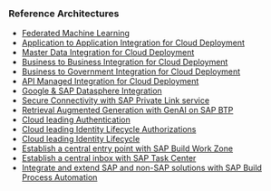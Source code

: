 ### Reference Architectures ###


<!-- dc-ref-arch-list-start -->
* [Federated Machine Learning](../data-analytics/predictive-analytics/fedml.md)
* [Application to Application Integration for Cloud Deployment](../integration/application-to-application-integration/Application_To_Application_Integration.md)
* [Master Data Integration for Cloud Deployment](../integration/master-data-integration/master_data_integration.md)
* [Business to Business Integration for Cloud Deployment](../integration/business-to-business-integration/business_to_business_integration.md)
* [Business to Government Integration for Cloud Deployment](../integration/business-to-government-integration/business_to_government_integration.md)
* [API Managed Integration for Cloud Deployment](../integration/api-managed-integration/api_managed_integration.md)
* [Google & SAP Datasphere Integration](../hyperscalers/google-datasphere/google_datasphere.md)
* [Secure Connectivity with SAP Private Link service](../hyperscalers/AWS-Azure/AWS_Azure_CAP_PLS.md)
* [Retrieval Augmented Generation with GenAI on SAP BTP](../hyperscalers/openai/OpenAI.md)
* [Cloud leading Authentication](../security/cloud-leading-authn/cloud-leading-authn.md)
* [Cloud leading Identity Lifecycle Authorizations](../security/cloud-leading-authz/cloud-leading-authz.md)
* [Cloud leading Identity Lifecycle](../security/cloud-leading-identity-lifecycle/cloud-leading-identity-lifecycle.md)
* [Establish a central entry point with SAP Build Work Zone](../app-dev/work-zone/build-wokzone.md)
* [Establish a central inbox with SAP Task Center](../automation/task-center/task-center.md)
* [Integrate and extend SAP and non-SAP solutions with SAP Build Process Automation](../automation/build-process-automation/build-process-automation.md)
<!-- dc-ref-arch-list-end -->

